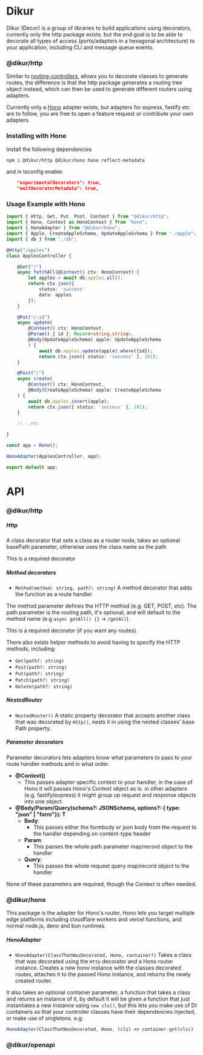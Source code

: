 # Dikur
Dikur (Decor) is a group of libraries to build applications using decorators, currently only the http package exists. but the end goal is to be able to decorate all types of access (ports/adapters in a hexagonal architecture) to your application, including CLI and message queue events.

### @dikur/http
Similar to [routing-controllers](https://github.com/typestack/routing-controllers), allows you to decorate classes to generate routes, the difference is that the http package generates a routing tree object instead, which can then be used to generate different routers using adapters.

Currently only a [Hono](https://hono.dev/) adapter exists, but adapters for express, fastify etc are to follow, you are free to open a feature request or contribute your own adapters.

### Installing with Hono

Install the following dependencies

```bash
npm i @dikur/http @dikur/hono hono reflect-metadata
```

and in tsconfig enable:

```json
    "experimentalDecorators": true,
    "emitDecoratorMetadata": true,   
```

### Usage Example with Hono

```ts
import { Http, Get, Put, Post, Context } from "@dikur/http";
import { Hono, Context as HonoContext } from "hono";
import { HonoAdapter } from "@dikur/hono";
import { Apple, CreateAppleSchema, UpdateAppleSchema } from "./apple";
import { db } from "./db";

@Http("/apples")
class ApplesController {

    @Get("/")
    async fetchAll(@Context() ctx: HonoContext) {
        let apples = await db.apples.all();
        return ctx.json({
            status: 'success'
            data: apples
        });
    }

    @Put("/:id")
    async update(
        @Context() ctx: HonoContext,
        @Param() { id }: Record<string,string>,
        @Body(UpdateAppleSchema) apple: UpdateAppleSchema
        ) {
            await db.apples.update(apple).where({id});
            return ctx.json({ status: 'success' }, 201);
    }

    @Post("/")
    async create(
        @Context() ctx: HonoContext,
        @Body(CreateAppleSchema) apple: CreateAppleSchema
    ) {
        await db.apples.insert(apple);
        return ctx.json({ status: 'success' }, 201);
    }

    //...etc

}

const app = Hono();

HonoAdapter(ApplesController, app);

export default app;
```

# API

### @dikur/http

##### Http
A class decorator that sets a class as a router node, takes an optional basePath parameter, otherwise uses the class name as the path

This is a required decorator

##### Method decorators
- `Method(method: string, path?: string)`
A method decorator that adds the function as a route handler.

The method parameter defines the HTTP method (e.g. GET, POST, etc).
The path parameter is the routing path, it's optional, and will default to the method name (e.g `async getAll() {}` -> `/getAll`)

This is a required decorator (if you want any routes).

There also exists helper methods to avoid having to specify the HTTP methods, including:
- `Get(path?: string)`
- `Post(path?: string)`
- `Put(path?: string)`
- `Patch(path?: string)`
- `Delete(path?: string)`

##### NestedRouter
- `NestedRouter()`
A static property decorator that accepts another class that was decorated by `Http()`, nests it in using the nested classes'
base Path property.

##### Parameter decorators
Parameter decorators lets adapters know what parameters to pass to your route handler methods and in what order.

- **@Context()**
    - This passes adapter specific context to your handler, in the case of Hono it will passes Hono's Context object as is. in other adapters (e.g. fastify/express) it might group up request and response objects into one object.
- **@Body/Param/Query(schema?: JSONSchema, options?: { type: "json" | "form"}): T**
    - **Body**:
        - This passes either the formbody or json body from the request to the handler depending on content-type header
    - **Param**:
        - This passes the whole path parameter map/record object to the handler
    - **Query**:
        - This passes the whole request query map/record object to the handler

None of these parameters are required, though the Context is often needed.

### @dikur/hono

This package is the adapter for Hono's router, Hono lets you target multiple edge platforms including cloudflare workers and vercel functions, and normal node.js, deno and bun runtimes.

##### HonoAdapter
- `HonoAdapter(ClassThatWasDecorated, Hono, container?)`
Takes a class that was decorated using the `Http` decorator and a Hono router instance.
Creates a new hono instance with the classes decorated routes, attaches it to the passed Hono instance, and returns the newly created router.

It also takes an optional container parameter, a function that takes a class and returns an instance of it, by default it will be given a function that just instantiates a new instance using `new cls()`, but this lets you make use of DI containers so that your controller classes have their dependencies injected, or make use of singletons. e.g: 
```ts
HonoAdapter(ClassThatWasDecorated, Hono, (cls) => container.get(cls))

```


### @dikur/openapi